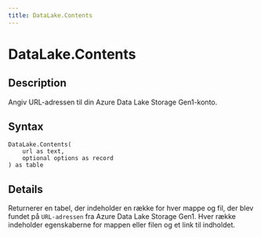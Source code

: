 ```yaml
---
title: DataLake.Contents
---
```


# DataLake.Contents


## Description

Angiv URL-adressen til din Azure Data Lake Storage Gen1-konto.


## Syntax

```powerquery
DataLake.Contents(
    url as text,
    optional options as record
) as table
```


## Details

Returnerer en tabel, der indeholder en række for hver mappe og fil, der blev fundet på <code>URL-adressen</code> fra Azure Data Lake Storage Gen1. Hver række indeholder egenskaberne for mappen eller filen og et link til indholdet.


